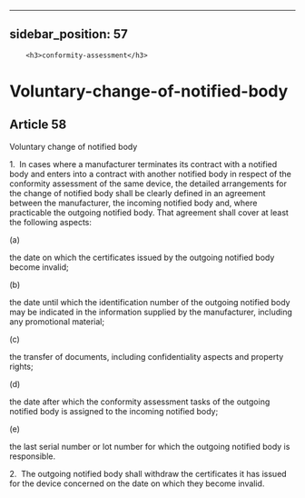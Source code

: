 
---
sidebar_position: 57
---
        <h3>conformity-assessment</h3>
<h1>Voluntary-change-of-notified-body</h1>
<h2>Article 58</h2>
   <p class="stitle-article-norm">Voluntary change of notified body</p>
   <p class="norm">1.&nbsp;&nbsp;In cases where a manufacturer 
terminates its contract with a notified body and enters into a contract 
with another notified body in respect of the conformity assessment of 
the same device, the detailed arrangements for the change of notified 
body shall be clearly defined in an agreement between the manufacturer, 
the incoming notified body and, where practicable the outgoing notified 
body. That agreement shall cover at least the following aspects:</p>
   <div class="grid-container grid-list">
      <div class="list grid-list-column-1">
         <span>(a)&nbsp;</span>
      </div>
      <div class="grid-list-column-2">
         <p class="norm">the date on which the certificates issued by the outgoing notified body become invalid;</p>
      </div>
   </div>
   <div class="grid-container grid-list">
      <div class="list grid-list-column-1">
         <span>(b)&nbsp;</span>
      </div>
      <div class="grid-list-column-2">
         <p class="norm">the date until which the identification number 
of the outgoing notified body may be indicated in the information 
supplied by the manufacturer, including any promotional material;</p>
      </div>
   </div>
   <div class="grid-container grid-list">
      <div class="list grid-list-column-1">
         <span>(c)&nbsp;</span>
      </div>
      <div class="grid-list-column-2">
         <p class="norm">the transfer of documents, including confidentiality aspects and property rights;</p>
      </div>
   </div>
   <div class="grid-container grid-list">
      <div class="list grid-list-column-1">
         <span>(d)&nbsp;</span>
      </div>
      <div class="grid-list-column-2">
         <p class="norm">the date after which the conformity assessment tasks of the outgoing notified body is assigned to the incoming notified body;</p>
      </div>
   </div>
   <div class="grid-container grid-list">
      <div class="list grid-list-column-1">
         <span>(e)&nbsp;</span>
      </div>
      <div class="grid-list-column-2">
         <p class="norm">the last serial number or lot number for which the outgoing notified body is responsible.</p>
      </div>
   </div>
   <p class="norm">2.&nbsp;&nbsp;The outgoing notified body shall 
withdraw the certificates it has issued for the device concerned on the 
date on which they become invalid.</p>